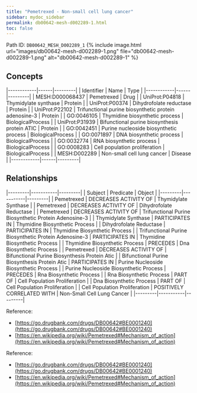```yaml
---
title: "Pemetrexed - Non-small cell lung cancer"
sidebar: mydoc_sidebar
permalink: db00642-mesh-d002289-1.html
toc: false 
---
```



Path ID: `DB00642_MESH_D002289_1`
{% include image.html url="images/db00642-mesh-d002289-1.png" file="db00642-mesh-d002289-1.png" alt="db00642-mesh-d002289-1" %}

## Concepts

|------------|------|---------|
| Identifier | Name | Type    |
|------------|------|---------|
| MESH:D000068437 | Pemetrexed | Drug |
| UniProt:P04818 | Thymidylate synthase | Protein |
| UniProt:P00374 | Dihydrofolate reductase | Protein |
| UniProt:P22102 | Trifunctional purine biosynthetic protein adenosine-3 | Protein |
| GO:0046105 | Thymidine biosynthetic process | BiologicalProcess |
| UniProt:P31939 | Bifunctional purine biosynthesis protein ATIC | Protein |
| GO:0042451 | Purine nucleoside biosynthetic process | BiologicalProcess |
| GO:0071897 | DNA biosynthetic process | BiologicalProcess |
| GO:0032774 | RNA biosynthetic process | BiologicalProcess |
| GO:0008283 | Cell population proliferation | BiologicalProcess |
| MESH:D002289 | Non-small cell lung cancer | Disease |
|------------|------|---------|

## Relationships

|---------|-----------|---------|
| Subject | Predicate | Object  |
|---------|-----------|---------|
| Pemetrexed | DECREASES ACTIVITY OF | Thymidylate Synthase |
| Pemetrexed | DECREASES ACTIVITY OF | Dihydrofolate Reductase |
| Pemetrexed | DECREASES ACTIVITY OF | Trifunctional Purine Biosynthetic Protein Adenosine-3 |
| Thymidylate Synthase | PARTICIPATES IN | Thymidine Biosynthetic Process |
| Dihydrofolate Reductase | PARTICIPATES IN | Thymidine Biosynthetic Process |
| Trifunctional Purine Biosynthetic Protein Adenosine-3 | PARTICIPATES IN | Thymidine Biosynthetic Process |
| Thymidine Biosynthetic Process | PRECEDES | Dna Biosynthetic Process |
| Pemetrexed | DECREASES ACTIVITY OF | Bifunctional Purine Biosynthesis Protein Atic |
| Bifunctional Purine Biosynthesis Protein Atic | PARTICIPATES IN | Purine Nucleoside Biosynthetic Process |
| Purine Nucleoside Biosynthetic Process | PRECEDES | Rna Biosynthetic Process |
| Rna Biosynthetic Process | PART OF | Cell Population Proliferation |
| Dna Biosynthetic Process | PART OF | Cell Population Proliferation |
| Cell Population Proliferation | POSITIVELY CORRELATED WITH | Non-Small Cell Lung Cancer |
|---------|-----------|---------|

Reference: 
  - [https://go.drugbank.com/drugs/DB00642#BE0001240](https://go.drugbank.com/drugs/DB00642#BE0001240)
  - [https://en.wikipedia.org/wiki/Pemetrexed#Mechanism_of_action](https://en.wikipedia.org/wiki/Pemetrexed#Mechanism_of_action)

Reference: 
  - [https://go.drugbank.com/drugs/DB00642#BE0001240](https://go.drugbank.com/drugs/DB00642#BE0001240)
  - [https://en.wikipedia.org/wiki/Pemetrexed#Mechanism_of_action](https://en.wikipedia.org/wiki/Pemetrexed#Mechanism_of_action)
